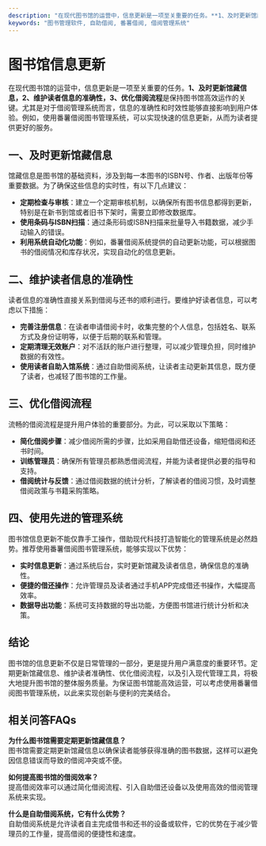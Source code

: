```yaml
---
description: "在现代图书馆的运营中，信息更新是一项至关重要的任务。**1、及时更新馆藏信息，2、维护读者信息的准确性，3、优化借阅流程**是保持图书馆高效运作的关键。尤其是对于借阅管理系统而言，信息的准确性和时效性能够直接影响到用户体验。例如，使用番薯借阅图书管理系统，可以实现快速的信息更新，从而为读者提供更好的服务。"
keywords: "图书管理软件, 自助借阅, 番薯借阅, 借阅管理系统"
---
```

# 图书馆信息更新

在现代图书馆的运营中，信息更新是一项至关重要的任务。**1、及时更新馆藏信息，2、维护读者信息的准确性，3、优化借阅流程**是保持图书馆高效运作的关键。尤其是对于借阅管理系统而言，信息的准确性和时效性能够直接影响到用户体验。例如，使用番薯借阅图书管理系统，可以实现快速的信息更新，从而为读者提供更好的服务。

## 一、及时更新馆藏信息

馆藏信息是图书馆的基础资料，涉及到每一本图书的ISBN号、作者、出版年份等重要数据。为了确保这些信息的实时性，有以下几点建议：

- **定期检查与审核**：建立一个定期审核机制，以确保所有图书信息都得到更新，特别是在新书到馆或者旧书下架时，需要立即修改数据库。
- **使用条码与ISBN扫描**：通过条形码或ISBN扫描来批量导入书籍数据，减少手动输入的错误。
- **利用系统自动化功能**：例如，番薯借阅系统提供的自动更新功能，可以根据图书的借阅情况和库存状况，实现自动化的信息更新。

## 二、维护读者信息的准确性

读者信息的准确性直接关系到借阅与还书的顺利进行。要维护好读者信息，可以考虑以下措施：

- **完善注册信息**：在读者申请借阅卡时，收集完整的个人信息，包括姓名、联系方式及身份证明等，以便于后期的联系和管理。
- **定期清理无效账户**：对不活跃的账户进行整理，可以减少管理负担，同时维护数据的有效性。
- **使用读者自助入馆系统**：通过自助借阅系统，让读者主动更新其信息，既方便了读者，也减轻了图书馆的工作量。

## 三、优化借阅流程

流畅的借阅流程是提升用户体验的重要部分。为此，可以采取以下策略：

- **简化借阅步骤**：减少借阅所需的步骤，比如采用自助借还设备，缩短借阅和还书时间。
- **训练管理员**：确保所有管理员都熟悉借阅流程，并能为读者提供必要的指导和支持。
- **借阅统计与反馈**：通过借阅数据的统计分析，了解读者的借阅习惯，及时调整借阅政策与书籍采购策略。

## 四、使用先进的管理系统

图书馆信息更新不能仅靠手工操作，借助现代科技打造智能化的管理系统是必然趋势。推荐使用番薯借阅图书管理系统，能够实现以下优势：

- **实时信息更新**：通过系统后台，实时更新馆藏及读者信息，确保信息的准确性。
- **便捷的借还操作**：允许管理员及读者通过手机APP完成借还书操作，大幅提高效率。
- **数据导出功能**：系统可支持数据的导出功能，方便图书馆进行统计分析和决策。

## 结论

图书馆的信息更新不仅是日常管理的一部分，更是提升用户满意度的重要环节。定期更新馆藏信息、维护读者准确性、优化借阅流程，以及引入现代管理工具，将极大地提升图书馆的整体服务质量。为保证图书馆能高效运营，可以考虑使用番薯借阅图书管理系统，以此来实现创新与便利的完美结合。

## 相关问答FAQs

**为什么图书馆需要定期更新馆藏信息？**  
图书馆需要定期更新馆藏信息以确保读者能够获得准确的图书数据，这样可以避免因信息错误而导致的借阅冲突或不便。

**如何提高图书馆的借阅效率？**  
提高借阅效率可以通过简化借阅流程、引入自助借还设备以及使用高效的借阅管理系统来实现。

**什么是自助借阅系统，它有什么优势？**  
自助借阅系统是允许读者自主完成借书和还书的设备或软件，它的优势在于减少管理员的工作量，提高借阅的便捷性和速度。
